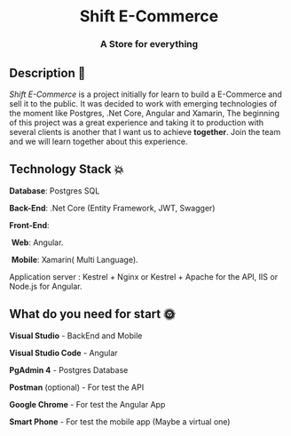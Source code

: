 <h1 align="center"> Shift E-Commerce </h1>
<h3 align="center">A Store for everything</h3>

## Description :seedling:

*Shift E-Commerce* is a project initially for learn to build a E-Commerce and sell it to the public. It was decided to work with emerging technologies of the moment like Postgres, .Net Core, Angular and Xamarin,  The beginning of this project was a great experience and taking it to production with several clients is another that I want us to achieve **together**. Join the team and we will learn together about this experience.

## Technology Stack :collision:

**Database**: Postgres SQL

**Back-End**: .Net Core (Entity Framework, JWT,  Swagger)

**Front-End**: 

​		**Web**: Angular.

​		**Mobile**: Xamarin( Multi Language).

Application server : Kestrel + Nginx or Kestrel + Apache for the API, IIS or Node.js for Angular.

## What do you need for start :sun_with_face:

**Visual Studio** - BackEnd and Mobile

**Visual Studio Code** - Angular

**PgAdmin 4** -  Postgres Database

**Postman** (optional) - For test the API

**Google Chrome** - For test the Angular App

**Smart Phone** - For test the mobile app (Maybe a virtual one)